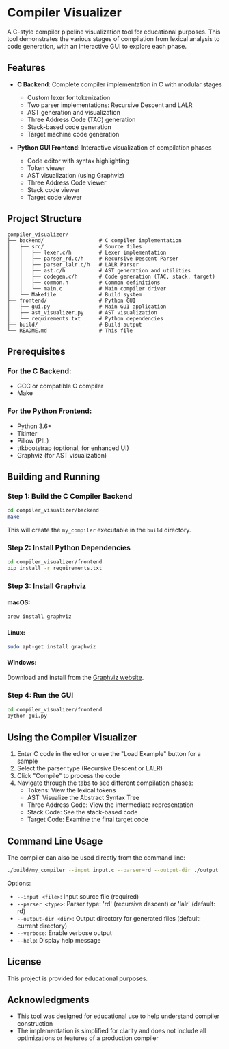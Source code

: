 # Compiler Visualizer

A C-style compiler pipeline visualization tool for educational purposes. This tool demonstrates the various stages of compilation from lexical analysis to code generation, with an interactive GUI to explore each phase.

## Features

- **C Backend**: Complete compiler implementation in C with modular stages
  - Custom lexer for tokenization
  - Two parser implementations: Recursive Descent and LALR
  - AST generation and visualization
  - Three Address Code (TAC) generation
  - Stack-based code generation
  - Target machine code generation

- **Python GUI Frontend**: Interactive visualization of compilation phases
  - Code editor with syntax highlighting
  - Token viewer
  - AST visualization (using Graphviz)
  - Three Address Code viewer
  - Stack code viewer
  - Target code viewer

## Project Structure

```
compiler_visualizer/
├── backend/                  # C compiler implementation
│   ├── src/                  # Source files
│   │   ├── lexer.c/h         # Lexer implementation
│   │   ├── parser_rd.c/h     # Recursive Descent Parser
│   │   ├── parser_lalr.c/h   # LALR Parser
│   │   ├── ast.c/h           # AST generation and utilities
│   │   ├── codegen.c/h       # Code generation (TAC, stack, target)
│   │   ├── common.h          # Common definitions
│   │   └── main.c            # Main compiler driver
│   └── Makefile              # Build system
├── frontend/                 # Python GUI
│   ├── gui.py                # Main GUI application
│   ├── ast_visualizer.py     # AST visualization
│   └── requirements.txt      # Python dependencies
├── build/                    # Build output
└── README.md                 # This file
```

## Prerequisites

### For the C Backend:
- GCC or compatible C compiler
- Make

### For the Python Frontend:
- Python 3.6+
- Tkinter
- Pillow (PIL)
- ttkbootstrap (optional, for enhanced UI)
- Graphviz (for AST visualization)

## Building and Running

### Step 1: Build the C Compiler Backend

```bash
cd compiler_visualizer/backend
make
```

This will create the `my_compiler` executable in the `build` directory.

### Step 2: Install Python Dependencies

```bash
cd compiler_visualizer/frontend
pip install -r requirements.txt
```

### Step 3: Install Graphviz

#### macOS:
```bash
brew install graphviz
```

#### Linux:
```bash
sudo apt-get install graphviz
```

#### Windows:
Download and install from the [Graphviz website](https://graphviz.org/download/).

### Step 4: Run the GUI

```bash
cd compiler_visualizer/frontend
python gui.py
```

## Using the Compiler Visualizer

1. Enter C code in the editor or use the "Load Example" button for a sample
2. Select the parser type (Recursive Descent or LALR)
3. Click "Compile" to process the code
4. Navigate through the tabs to see different compilation phases:
   - Tokens: View the lexical tokens
   - AST: Visualize the Abstract Syntax Tree
   - Three Address Code: View the intermediate representation
   - Stack Code: See the stack-based code
   - Target Code: Examine the final target code

## Command Line Usage

The compiler can also be used directly from the command line:

```bash
./build/my_compiler --input input.c --parser=rd --output-dir ./output
```

Options:
- `--input <file>`: Input source file (required)
- `--parser <type>`: Parser type: 'rd' (recursive descent) or 'lalr' (default: rd)
- `--output-dir <dir>`: Output directory for generated files (default: current directory)
- `--verbose`: Enable verbose output
- `--help`: Display help message

## License

This project is provided for educational purposes.

## Acknowledgments

- This tool was designed for educational use to help understand compiler construction
- The implementation is simplified for clarity and does not include all optimizations or features of a production compiler
